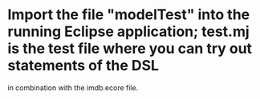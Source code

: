 # Import the file "modelTest" into the running Eclipse application; test.mj is the test file where you can try out statements of the DSL 
in combination with the imdb.ecore file.

